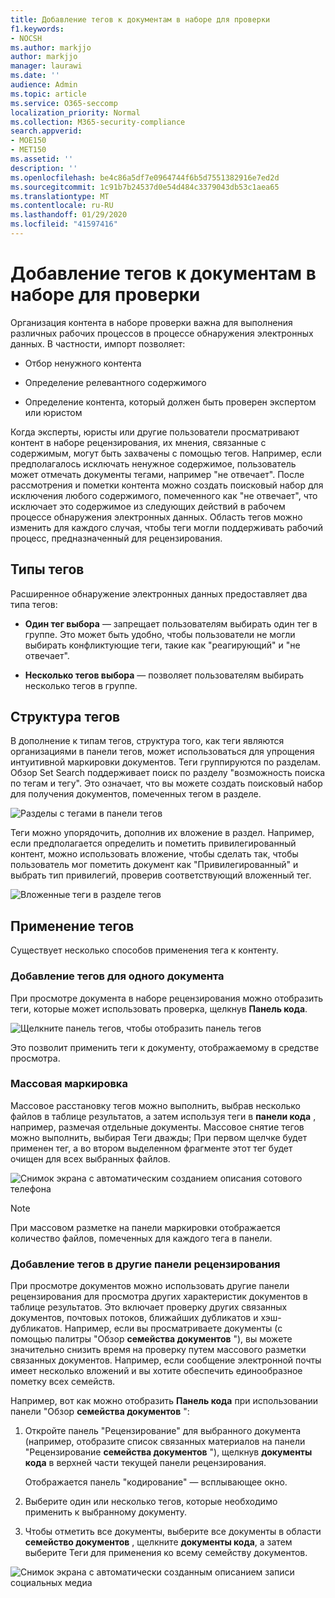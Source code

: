 ```yaml
---
title: Добавление тегов к документам в наборе для проверки
f1.keywords:
- NOCSH
ms.author: markjjo
author: markjjo
manager: laurawi
ms.date: ''
audience: Admin
ms.topic: article
ms.service: O365-seccomp
localization_priority: Normal
ms.collection: M365-security-compliance
search.appverid:
- MOE150
- MET150
ms.assetid: ''
description: ''
ms.openlocfilehash: be4c86a5df7e0964744f6b5d7551382916e7ed2d
ms.sourcegitcommit: 1c91b7b24537d0e54d484c3379043db53c1aea65
ms.translationtype: MT
ms.contentlocale: ru-RU
ms.lasthandoff: 01/29/2020
ms.locfileid: "41597416"
---
```

# <a name="tag-documents-in-a-review-set"></a>Добавление тегов к документам в наборе для проверки

Организация контента в наборе проверки важна для выполнения различных рабочих процессов в процессе обнаружения электронных данных. В частности, импорт позволяет:

-  Отбор ненужного контента

- Определение релевантного содержимого
 
-  Определение контента, который должен быть проверен экспертом или юристом

Когда эксперты, юристы или другие пользователи просматривают контент в наборе рецензирования, их мнения, связанные с содержимым, могут быть захвачены с помощью тегов. Например, если предполагалось исключать ненужное содержимое, пользователь может отмечать документы тегами, например "не отвечает". После рассмотрения и пометки контента можно создать поисковый набор для исключения любого содержимого, помеченного как "не отвечает", что исключает это содержимое из следующих действий в рабочем процессе обнаружения электронных данных. Область тегов можно изменить для каждого случая, чтобы теги могли поддерживать рабочий процесс, предназначенный для рецензирования.

## <a name="tag-types"></a>Типы тегов

Расширенное обнаружение электронных данных предоставляет два типа тегов:

- **Один тег выбора** — запрещает пользователям выбирать один тег в группе. Это может быть удобно, чтобы пользователи не могли выбирать конфликтующие теги, такие как "реагирующий" и "не отвечает". 

- **Несколько тегов выбора** — позволяет пользователям выбирать несколько тегов в группе.

## <a name="tag-structure"></a>Структура тегов

В дополнение к типам тегов, структура того, как теги являются организациями в панели тегов, может использоваться для упрощения интуитивной маркировки документов. Теги группируются по разделам. Обзор Set Search поддерживает поиск по разделу "возможность поиска по тегам и тегу". Это означает, что вы можете создать поисковый набор для получения документов, помеченных тегом в разделе.

![Разделы с тегами в панели тегов](media/Tagtypes.png)

Теги можно упорядочить, дополнив их вложение в раздел. Например, если предполагается определить и пометить привилегированный контент, можно использовать вложение, чтобы сделать так, чтобы пользователь мог пометить документ как "Привилегированный" и выбрать тип привилегий, проверив соответствующий вложенный тег.

![Вложенные теги в разделе тегов](media/Nestingtags.png)

## <a name="applying-tags"></a>Применение тегов

Существует несколько способов применения тега к контенту.

### <a name="tagging-a-single-document"></a>Добавление тегов для одного документа

При просмотре документа в наборе рецензирования можно отобразить теги, которые может использовать проверка, щелкнув **Панель кода**.

![Щелкните панель тегов, чтобы отобразить панель тегов](media/Singledoctag.png)

Это позволит применить теги к документу, отображаемому в средстве просмотра.

### <a name="bulk-tagging"></a>Массовая маркировка

Массовое расстановку тегов можно выполнить, выбрав несколько файлов в таблице результатов, а затем используя теги в **панели кода** , например, размечая отдельные документы. Массовое снятие тегов можно выполнить, выбирая Теги дважды; При первом щелчке будет применен тег, а во втором выделенном фрагменте этот тег будет очищен для всех выбранных файлов.

![Снимок экрана с автоматическим созданием описания сотового телефона](media/Bulktag.png)

> [!NOTE]
> При массовом разметке на панели маркировки отображается количество файлов, помеченных для каждого тега в панели.

### <a name="tagging-in-other-review-panels"></a>Добавление тегов в другие панели рецензирования

При просмотре документов можно использовать другие панели рецензирования для просмотра других характеристик документов в таблице результатов. Это включает проверку других связанных документов, почтовых потоков, ближайших дубликатов и хэш-дубликатов. Например, если вы просматриваете документы (с помощью палитры "Обзор **семейства документов** "), вы можете значительно снизить время на проверку путем массового разметки связанных документов. Например, если сообщение электронной почты имеет несколько вложений и вы хотите обеспечить единообразное пометку всех семейств.

Например, вот как можно отобразить **Панель кода** при использовании панели "Обзор **семейства документов** ":

1. Откройте панель "Рецензирование" для выбранного документа (например, отобразите список связанных материалов на панели "Рецензирование **семейства документов** "), щелкнув **документы кода** в верхней части текущей панели рецензирования.

   Отображается панель "кодирование" — всплывающее окно.

2. Выберите один или несколько тегов, которые необходимо применить к выбранному документу. 

3. Чтобы отметить все документы, выберите все документы в области **семейство документов** , щелкните **документы кода**, а затем выберите Теги для применения ко всему семейству документов.

![Снимок экрана с автоматически созданным описанием записи социальных медиа](media/Relatedtag.png)
